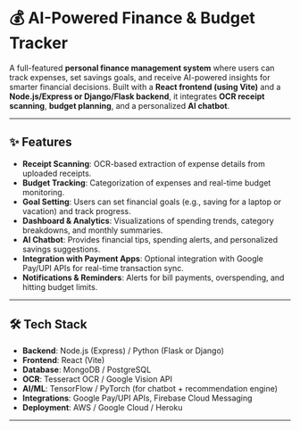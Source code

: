 
# 💰 AI-Powered Finance & Budget Tracker

A full-featured **personal finance management system** where users can track expenses, set savings goals, and receive AI-powered insights for smarter financial decisions. Built with a **React frontend (using Vite)** and a **Node.js/Express or Django/Flask backend**, it integrates **OCR receipt scanning**, **budget planning**, and a personalized **AI chatbot**.

---

## ✨ Features

* **Receipt Scanning**: OCR-based extraction of expense details from uploaded receipts.
* **Budget Tracking**: Categorization of expenses and real-time budget monitoring.
* **Goal Setting**: Users can set financial goals (e.g., saving for a laptop or vacation) and track progress.
* **Dashboard & Analytics**: Visualizations of spending trends, category breakdowns, and monthly summaries.
* **AI Chatbot**: Provides financial tips, spending alerts, and personalized savings suggestions.
* **Integration with Payment Apps**: Optional integration with Google Pay/UPI APIs for real-time transaction sync.
* **Notifications & Reminders**: Alerts for bill payments, overspending, and hitting budget limits.

---

## 🛠️ Tech Stack

* **Backend**: Node.js (Express) / Python (Flask or Django)
* **Frontend**: React (Vite)
* **Database**: MongoDB / PostgreSQL
* **OCR**: Tesseract OCR / Google Vision API
* **AI/ML**: TensorFlow / PyTorch (for chatbot + recommendation engine)
* **Integrations**: Google Pay/UPI APIs, Firebase Cloud Messaging
* **Deployment**: AWS / Google Cloud / Heroku

---

